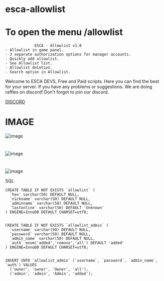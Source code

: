 # esca-allowlist
# To open the menu /allowlist


                 ESCA - Allowlist v1.0
    - Allowlist in game panel.
    - 3 separate authorization options for manager accounts.
    - Quickly add allowlist.
    - See Allowlist list.
    - Allowlist deletion.
    - Search option in Allowlist.

Welcome to ESCA DEVS,
Free and Paid scripts.
Here you can find the best for your server.
If you have any problems or suggestions.
We are doing raffles on discord!
Don't forgot to join our discord.

[DISCORD](https://discord.gg/2urvDbHRRD)

# IMAGE
![image](https://user-images.githubusercontent.com/107806100/174495852-f8f14edb-bbef-4322-9063-c259e0ab4c33.png)
#
![image](https://user-images.githubusercontent.com/107806100/174495877-e90a9d07-063e-4762-ae1a-2d4361756c81.png)
#
![image](https://user-images.githubusercontent.com/107806100/174495879-b1d92deb-6ffc-4c14-9d48-730a12fc6f8e.png)

SQL                

    CREATE TABLE IF NOT EXISTS `allowlist` (
      `hex` varchar(50) DEFAULT NULL,
      `nickname` varchar(50) DEFAULT NULL,
      `adminname` varchar(50) DEFAULT NULL,
      `lastonline` varchar(50) DEFAULT 'Unknown'
    ) ENGINE=InnoDB DEFAULT CHARSET=utf8;


    CREATE TABLE IF NOT EXISTS `allowlist_admin` (
      `username` varchar(50) DEFAULT NULL,
      `password` varchar(50) DEFAULT NULL,
      `admin_name` varchar(50) DEFAULT NULL,
      `auth` enum('added','remove','all') DEFAULT 'added'
    ) ENGINE=InnoDB DEFAULT CHARSET=utf8;


    INSERT INTO `allowlist_admin` (`username`, `password`, `admin_name`, `auth`) VALUES
      ('owner', 'owner', 'Owner', 'all'),
      ('admin', 'admin', 'Admin', 'added');
    
